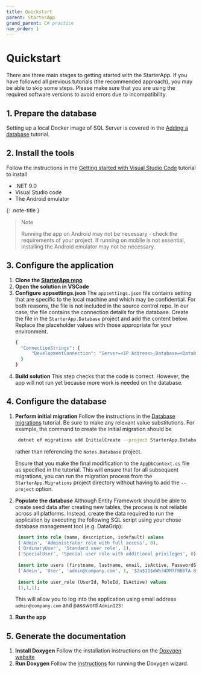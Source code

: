 ```yaml
---
title: Quickstart
parent: StarterApp
grand_parent: C# practice
nav_order: 1
---
```


# Quickstart

There are three main stages to getting started with the StarterApp. If you have followed
all previous tutorials (the recommended approach), you may be able to skip some steps.
Please make sure that you are using the required software versions to avoid errors due
to incompatibility.

## 1. Prepare the database

Setting up a local Docker image of SQL Server is covered in the 
[Adding a database](../database/sqlserver.md) tutorial.

## 2. Install the tools

Follow the instructions in the [Getting started with Visual Studio Code](../vscode/index.md) 
tutorial to install

* .NET 9.0
* Visual Studio code
* The Android emulator

{: .note-title }
> <i class="fa-solid fa-triangle-exclamation"></i> Note
> 
> Running the app on Android may not be necessary - check the requirements of your project. If running
> on mobile is not essential, installing the Android emulator may not be necessary.

## 3. Configure the application

1. **Clone the [StarterApp repo](https://github.com/coillarach/StarterApp)**
2. **Open the solution in VSCode**
3. **Configure appsettings.json**
   The `appsettings.json` file contains setting that are specific to the local machine and which may be
   confidential. For both reasons, the file is not included in the source control repo. In our case, the 
   file contains the connection details for the database. Create the file in the `StarterApp.Database`
   project and add the content below. Replace the placeholder values with those appropriate for your
   environment.
   ```bash
   {
     "ConnectionStrings": {
         "DevelopmentConnection": "Server=<IP Address>;Database=<Database name>;User Id=<Username>;Password=<Password>;TrustServerCertificate=True;Encrypt=True;"
     }
   }
   ```
4. **Build solution**
   This step checks that the code is correct. However, the app will not run yet because more work is
   needed on the database.

## 4. Configure the database

1. **Perform initial migration**
   Follow the instructions in the 
   [Database migrations](https://edinburgh-napier.github.io/SET09102/tutorials/csharp/migration/#3-initialise-migrations)
   tutorial. Be sure to make any relevant value substitutions. For example, the command to create the
   initial migration should be 

   ```sh
    dotnet ef migrations add InitialCreate --project StarterApp.Database
    ```
   
   rather than referencing the `Notes.Database` project.

   Ensure that you make the final modification to the `AppDbContext.cs` file as specified in the 
   tutorial. This will ensure that for all subsequent migrations, you can run the migration process 
   from the `StarterApp.Migrations` project directory without having to add the `--project` option.
2. **Populate the database**
   Although Entity Framework should be able to create seed data after creating new tables, the process
   is not reliable across all platforms. Instead, create the data required to run the application by
   executing the following SQL script using your chose database management tool (e.g. DataGrip):

   ```sql
    insert into role (name, description, isdefault) values
    ('Admin', 'Administrator role with full access', 0),
    ('OrdinaryUser', 'Standard user role', 1),
    ('SpecialUser', 'Special user role with additional privileges', 0);
    
    insert into users (firstname, lastname, email, isActive, PasswordSalt, PasswordHash) values
    ('Admin', 'User', 'admin@company.com', 1, '$2a$11$dWb34DM7fBB0TA.8NSSjGO', '$2a$11$dWb34DM7fBB0TA.8NSSjGOrGDp9qrVkUbBQni8jA6y287hyO2Vz6a');
    
    insert into user_role (UserId, RoleId, IsActive) values
    (1,1,1);
   ```
   This will allow you to log into the application using email address `admin@company.com` and 
   password `Admin123!`
3. **Run the app**

## 5. Generate the documentation

1. **Install Doxygen**
   Follow the installation instructions on the [Doxygen website](https://www.doxygen.nl/)
2. **Run Doxygen**
   Follow the [instructions](https://www.doxygen.nl/manual/doxywizard_usage.html) for running the 
   Doxygen wizard.
